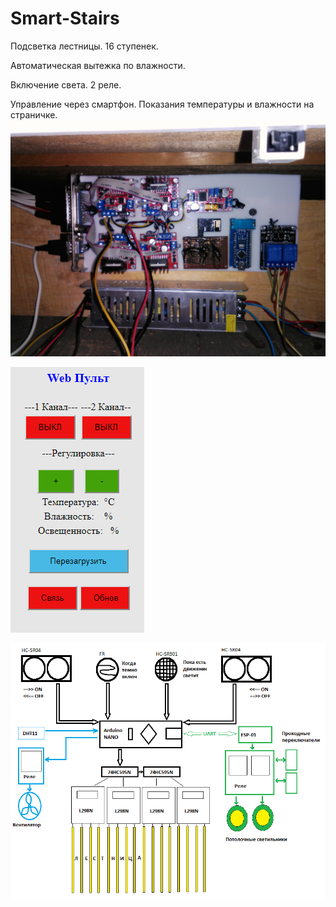 # Smart-Stairs
Подсветка лестницы. 16 ступенек.

Автоматическая вытежка по влажности.

Включение света. 2 реле.

Управление через смартфон. Показания температуры и влажности на страничке.
![alt text](https://github.com/olegumar/Smart-Stairs/blob/master/screenshots/Plata%20Control.jpg?raw=true "Плата расположена между потолком 1этажа и полом 2этажа.")

![alt text](https://github.com/olegumar/Smart-Stairs/blob/master/screenshots/WebPult.png?raw=true "Через пульт можно вкл/выкл автоматическое обновление страницы, вкл/выкл передачу данных другому модулю ")

![alt text](https://github.com/olegumar/Smart-Stairs/blob/master/screenshots/Схема.png?raw=true "Схема")
